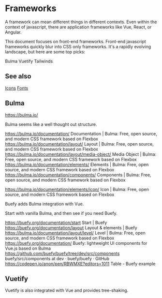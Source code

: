 # Frameworks

A framework can mean different things in different contexts. Even within the context of javascript, there are application frameworks like Vue, React, or Angular. 

This document focuses on front-end frameworks. Front-end javascript frameworks quickly blur into CSS only frameworks. It's a rapidly evolving landscape, but here are some top picks:

Bulma
Vuetify
Tailwinds

## See also

[Icons](~/public/design/icons.md)
[Fonts](~/public/design/fonts.md)


## Bulma

https://bulma.io/

Bulma seems like a well thought out structure. 

https://bulma.io/documentation/
Documentation | Bulma: Free, open source, and modern CSS framework based on Flexbox
https://bulma.io/documentation/layout/
Layout | Bulma: Free, open source, and modern CSS framework based on Flexbox
https://bulma.io/documentation/layout/media-object/
Media Object | Bulma: Free, open source, and modern CSS framework based on Flexbox
https://bulma.io/documentation/elements/
Elements | Bulma: Free, open source, and modern CSS framework based on Flexbox
https://bulma.io/documentation/components/
Components | Bulma: Free, open source, and modern CSS framework based on Flexbox


https://bulma.io/documentation/elements/icon/
Icon | Bulma: Free, open source, and modern CSS framework based on Flexbox


Buefy adds Bulma integration with Vue. 

Start with vanilla Bulma, and then see if you need Buefy. 


https://buefy.org/documentation/start
Start | Buefy
https://buefy.org/documentation/layout
Layout & elements | Buefy
https://bulma.io/documentation/layout/level/
Level | Bulma: Free, open source, and modern CSS framework based on Flexbox
https://buefy.org/documentation/
Buefy: lightweight UI components for Vue.js based on Bulma
https://github.com/buefy/buefy/tree/dev/src/components
buefy/src/components at dev · buefy/buefy · GitHub
https://codepen.io/anon/pen/RBWMXE?editors=1011
Table - Buefy example






## Vuetify

Vuetify is also integrated with Vue and provides tree-shaking. 


